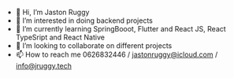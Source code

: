 - 👋 Hi, I’m Jaston Ruggy
- 👀 I’m interested in doing backend projects
- 🌱 I’m currently learning SpringBooot, Flutter and React JS, React TypeSript and React Native
- 💞️ I’m looking to collaborate on different projects
- 📫 How to reach me 0626832446 / jastonruggy@icloud.com / info@jruggy.tech

<!---
JRuggy/JRuggy is a ✨ special ✨ repository because its `README.md` (this file) appears on your GitHub profile.
You can click the Preview link to take a look at your changes.
--->

